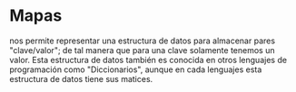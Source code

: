 # Mapas

nos permite representar una estructura de datos para almacenar pares "clave/valor"; de tal manera que para una clave solamente tenemos un valor. Esta estructura de datos también es conocida en otros lenguajes de programación como "Diccionarios", aunque en cada lenguajes esta estructura de datos tiene sus matices.
